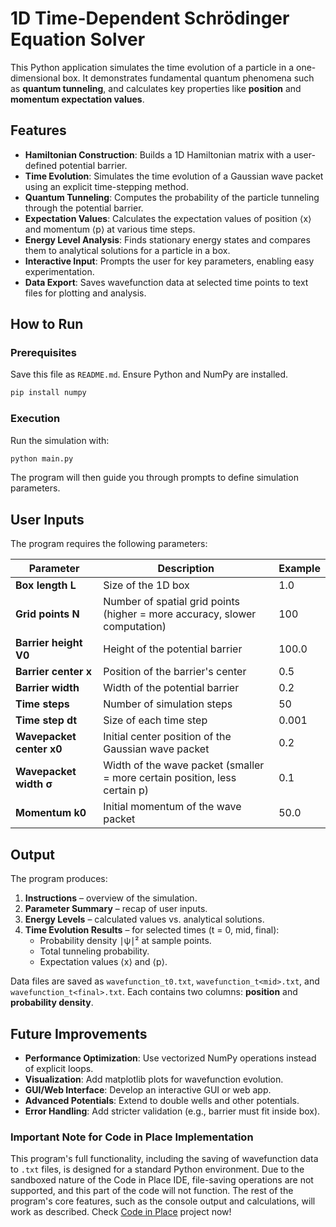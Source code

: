 # **1D Time-Dependent Schrödinger Equation Solver**

This Python application simulates the time evolution of a particle in a one-dimensional box. It demonstrates fundamental quantum phenomena such as **quantum tunneling**, and calculates key properties like **position** and **momentum expectation values**. 

## **Features**

- **Hamiltonian Construction**: Builds a 1D Hamiltonian matrix with a user-defined potential barrier.  
- **Time Evolution**: Simulates the time evolution of a Gaussian wave packet using an explicit time-stepping method.  
- **Quantum Tunneling**: Computes the probability of the particle tunneling through the potential barrier.  
- **Expectation Values**: Calculates the expectation values of position ⟨x⟩ and momentum ⟨p⟩ at various time steps.  
- **Energy Level Analysis**: Finds stationary energy states and compares them to analytical solutions for a particle in a box.  
- **Interactive Input**: Prompts the user for key parameters, enabling easy experimentation.  
- **Data Export**: Saves wavefunction data at selected time points to text files for plotting and analysis.

## **How to Run**

### **Prerequisites**

Save this file as `README.md`. Ensure Python and NumPy are installed.

```bash
pip install numpy
```

### **Execution**

Run the simulation with:

```bash
python main.py
```

The program will then guide you through prompts to define simulation parameters.

## **User Inputs**

The program requires the following parameters:

| Parameter              | Description                                                                 | Example |
|-------------------------|-----------------------------------------------------------------------------|---------|
| **Box length L**        | Size of the 1D box                                                         | 1.0     |
| **Grid points N**       | Number of spatial grid points (higher = more accuracy, slower computation) | 100     |
| **Barrier height V0**   | Height of the potential barrier                                            | 100.0   |
| **Barrier center x**    | Position of the barrier's center                                           | 0.5     |
| **Barrier width**       | Width of the potential barrier                                             | 0.2     |
| **Time steps**          | Number of simulation steps                                                 | 50      |
| **Time step dt**        | Size of each time step                                                     | 0.001   |
| **Wavepacket center x0**| Initial center position of the Gaussian wave packet                        | 0.2     |
| **Wavepacket width σ**  | Width of the wave packet (smaller = more certain position, less certain p) | 0.1     |
| **Momentum k0**         | Initial momentum of the wave packet                                        | 50.0    |

## **Output**

The program produces:

1. **Instructions** – overview of the simulation.  
2. **Parameter Summary** – recap of user inputs.  
3. **Energy Levels** – calculated values vs. analytical solutions.  
4. **Time Evolution Results** – for selected times (t = 0, mid, final):  
   - Probability density ∣ψ∣² at sample points.  
   - Total tunneling probability.  
   - Expectation values ⟨x⟩ and ⟨p⟩.

Data files are saved as `wavefunction_t0.txt`, `wavefunction_t<mid>.txt`, and `wavefunction_t<final>.txt`. Each contains two columns: **position** and **probability density**.

## **Future Improvements**

- **Performance Optimization**: Use vectorized NumPy operations instead of explicit loops.  
- **Visualization**: Add matplotlib plots for wavefunction evolution.  
- **GUI/Web Interface**: Develop an interactive GUI or web app.  
- **Advanced Potentials**: Extend to double wells and other potentials.  
- **Error Handling**: Add stricter validation (e.g., barrier must fit inside box).

### Important Note for Code in Place Implementation

This program's full functionality, including the saving of wavefunction data to `.txt` files, is designed for a standard Python environment. Due to the sandboxed nature of the Code in Place IDE, file-saving operations are not supported, and this part of the code will not function. The rest of the program's core features, such as the console output and calculations, will work as described. Check [Code in Place](https://codeinplace.stanford.edu/cip4/share/XvcOx4b3aESAdLDbro7T) project now!
